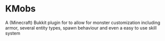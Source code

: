 KMobs
=====

A (Minecraft) Bukkit plugin for to allow for monster customization including armor, several entity types, spawn behaviour and even a easy to use skill system
